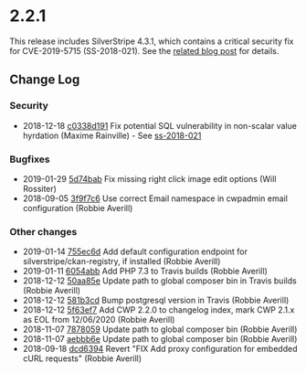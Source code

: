 # 2.2.1

This release includes SilverStripe 4.3.1, which contains a critical security fix for CVE-2019-5715 (SS-2018-021). See the [related blog post](https://www.silverstripe.org/download/security-releases/ss-2018-021) for details.
<!--- Changes below this line will be automatically regenerated -->

## Change Log

### Security

 * 2018-12-18 [c0338d191](https://github.com/silverstripe/silverstripe-framework/commit/c0338d191d8be0000ddb16b74832ed8e05ba7ff5) Fix potential SQL vulnerability in non-scalar value hyrdation (Maxime Rainville) - See [ss-2018-021](https://www.silverstripe.org/download/security-releases/ss-2018-021)

### Bugfixes

 * 2019-01-29 [5d74bab](https://github.com/silverstripe/cwp/commit/5d74babb02441daba5c5cc1f1eb834ec673e0595) Fix missing right click image edit options (Will Rossiter)
 * 2018-09-05 [3f9f7c6](https://github.com/silverstripe/cwp-installer/commit/3f9f7c6ba6e8fa014bea866ac9510e94ed9476d1) Use correct Email namespace in cwpadmin email configuration (Robbie Averill)

### Other changes

 * 2019-01-14 [755ec6d](https://github.com/silverstripe/cwp/commit/755ec6d600eef23d82f1e6c365dcf6e4e71c9653) Add default configuration endpoint for silverstripe/ckan-registry, if installed (Robbie Averill)
 * 2019-01-11 [6054abb](https://github.com/silverstripe/cwp/commit/6054abb7150a163560ee3f298650937b054e6753) Add PHP 7.3 to Travis builds (Robbie Averill)
 * 2018-12-12 [50aa85e](https://github.com/silverstripe/recipe-authoring-tools/commit/50aa85eb4c6f774d5d734c7dede2910fb1e03cd3) Update path to global composer bin in Travis builds (Robbie Averill)
 * 2018-12-12 [581b3cd](https://github.com/silverstripe/recipe-blog/commit/581b3cda50f17664cee9f0bd4296e8482b689af4) Bump postgresql version in Travis (Robbie Averill)
 * 2018-12-12 [5f63ef7](https://github.com/silverstripe/cwp/commit/5f63ef7e604f1a2b06033a1aab64b8a8b294550d) Add CWP 2.2.0 to changelog index, mark CWP 2.1.x as EOL from 12/06/2020 (Robbie Averill)
 * 2018-11-07 [7878059](https://github.com/silverstripe/cwp-recipe-cms/commit/7878059afaed9bfcae2fdddcae987df699d914cf) Update path to global composer bin (Robbie Averill)
 * 2018-11-07 [aebbb6e](https://github.com/silverstripe/cwp-recipe-core/commit/aebbb6e06b525edbe3b037371f3bebb6f3f2525b) Update path to global composer bin (Robbie Averill)
 * 2018-09-18 [dcd6394](https://github.com/silverstripe/cwp-recipe-cms/commit/dcd6394f74342cd8177567c5b66ca83cbadaca82) Revert "FIX Add proxy configuration for embedded cURL requests" (Robbie Averill)
